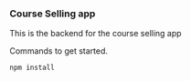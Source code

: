 

### Course Selling app
This is the backend for the course selling app 

Commands to get started.

``` sh
npm install
```